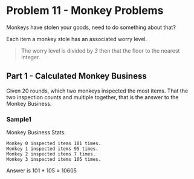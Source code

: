 # Problem 11 - Monkey Problems

Monkeys have stolen your goods, need to do something about that?

Each item a monkey stole has an associated worry level.

> The worry level is divided by *3* then that the floor to the nearest integer.

## Part 1 - Calculated Monkey Business

Given 20 rounds, which two monkeys inspected the most items.
That the two inspection counts and multiple together, that is the answer to the
Monkey Business.

### Sample1

Monkey Business Stats:
```TXT
Monkey 0 inspected items 101 times.
Monkey 1 inspected items 95 times.
Monkey 2 inspected items 7 times.
Monkey 3 inspected items 105 times.
```

Answer is 101 * 105 = 10605